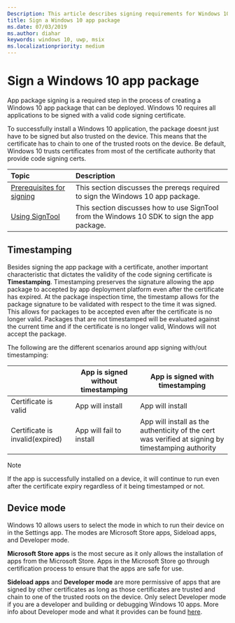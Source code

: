 ```yaml
---
Description: This article describes signing requirements for Windows 10 apps.
title: Sign a Windows 10 app package 
ms.date: 07/03/2019
ms.author: diahar
keywords: windows 10, uwp, msix
ms.localizationpriority: medium
---
```


# Sign a Windows 10 app package 

App package signing is a required step in the process of creating a Windows 10 app package that can be deployed. Windows 10 requires all applications to be signed with a valid code signing certificate. 

To successfully install a Windows 10 application, the package doesnt just have to be signed but also trusted on the device. This means that the certificate has to chain to one of the trusted roots on the device. Be default, Windows 10 trusts certificates from most of the certificate authority that provide code signing certs. 

|Topic| Description |
|:---|:---|
|[Prerequisites for signing](https://docs.microsoft.com/en-us/windows/uwp/packaging/sign-app-package-using-signtool?context=/windows/msix/render#prerequisites)| This section discusses the prereqs required to sign the Windows 10 app package. | 
|[Using SignTool](https://docs.microsoft.com/en-us/windows/uwp/packaging/sign-app-package-using-signtool?context=/windows/msix/render#using-signtool)| This section discusses how to use SignTool from the Windows 10 SDK to sign the app package.|

## Timestamping 

Besides signing the app package with a certificate, another important characteristic that dictates the validity of the code signing certificate is **Timestamping**. Timestamping preserves the signature allowing the app package to accepted by app deployment platform even after the certificate has expired. At the package inspection time, the timestamp allows for the package signature to be validated with respect to the time it was signed. This allows for packages to be accepted even after the certificate is no longer valid. Packages that are not timestamped will be evaluated against the current time and if the certificate is no longer valid, Windows will not accept the package. 

The following are the different scenarios around app signing with/out timestamping:

| |App is signed without timestamping | App is signed with timestamping |
|---|---------------------------------- | ------------------------------- |
| Certificate is valid |App will install | App will install |
| Certificate is invalid(expired) | App will fail to install | App will install as the authenticity of the cert was verified at signing by timestamping authority |

 > [!NOTE]
 > If the app is successfully installed on a device, it will continue to run even after the certificate expiry regardless of it being timestamped or not. 

## Device mode

Windows 10 allows users to select the mode in which to run their device on in the Settings app. The modes are Microsoft Store apps, Sideload apps, and Developer mode. 

**Microsoft Store apps** is the most secure as it only allows the installation of apps from the Microsoft Store. Apps in the Microsoft Store go through certification process to ensure that the apps are safe for use. 

**Sideload apps**  and **Developer mode** are more permissive of apps that are signed by other certificates as long as those certificates are trusted and chain to one of the trusted roots on the device. Only select Developer mode if you are a developer and building or debugging Windows 10 apps. More info about Developer mode and what it provides can be found [here](https://docs.microsoft.com/en-us/windows/uwp/get-started/enable-your-device-for-development). 
